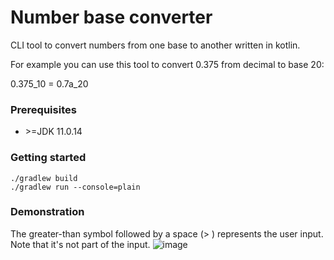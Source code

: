 # Number base converter
CLI tool to convert numbers from one base to another written in kotlin. 

For example you can use this tool to convert 0.375 from decimal to base 20: 

0.375_10 = 0.7a_20

### Prerequisites

* \>=JDK 11.0.14

### Getting started 

```
./gradlew build
./gradlew run --console=plain
```

### Demonstration 
The greater-than symbol followed by a space (> ) represents the user input. Note that it's not part of the input.
![image](https://user-images.githubusercontent.com/90718581/201259906-fe4471be-6506-420a-af47-ca83c3c8bbdb.png)

